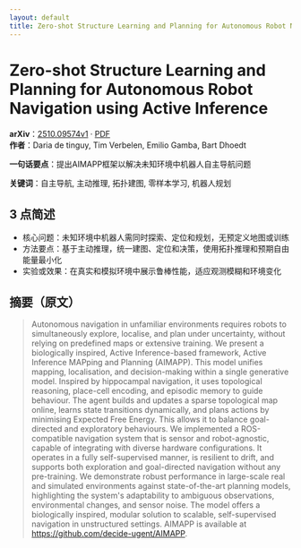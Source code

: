 ```yaml
---
layout: default
title: Zero-shot Structure Learning and Planning for Autonomous Robot Navigation using Active Inference
---
```


# Zero-shot Structure Learning and Planning for Autonomous Robot Navigation using Active Inference
**arXiv**：[2510.09574v1](https://arxiv.org/abs/2510.09574) · [PDF](https://arxiv.org/pdf/2510.09574.pdf)  
**作者**：Daria de tinguy, Tim Verbelen, Emilio Gamba, Bart Dhoedt  

**一句话要点**：提出AIMAPP框架以解决未知环境中机器人自主导航问题

**关键词**：自主导航, 主动推理, 拓扑建图, 零样本学习, 机器人规划

## 3 点简述
- 核心问题：未知环境中机器人需同时探索、定位和规划，无预定义地图或训练
- 方法要点：基于主动推理，统一建图、定位和决策，使用拓扑推理和预期自由能量最小化
- 实验或效果：在真实和模拟环境中展示鲁棒性能，适应观测模糊和环境变化

## 摘要（原文）

> Autonomous navigation in unfamiliar environments requires robots to
> simultaneously explore, localise, and plan under uncertainty, without relying
> on predefined maps or extensive training. We present a biologically inspired,
> Active Inference-based framework, Active Inference MAPping and Planning
> (AIMAPP). This model unifies mapping, localisation, and decision-making within
> a single generative model. Inspired by hippocampal navigation, it uses
> topological reasoning, place-cell encoding, and episodic memory to guide
> behaviour. The agent builds and updates a sparse topological map online, learns
> state transitions dynamically, and plans actions by minimising Expected Free
> Energy. This allows it to balance goal-directed and exploratory behaviours. We
> implemented a ROS-compatible navigation system that is sensor and
> robot-agnostic, capable of integrating with diverse hardware configurations. It
> operates in a fully self-supervised manner, is resilient to drift, and supports
> both exploration and goal-directed navigation without any pre-training. We
> demonstrate robust performance in large-scale real and simulated environments
> against state-of-the-art planning models, highlighting the system's
> adaptability to ambiguous observations, environmental changes, and sensor
> noise. The model offers a biologically inspired, modular solution to scalable,
> self-supervised navigation in unstructured settings. AIMAPP is available at
> https://github.com/decide-ugent/AIMAPP.

